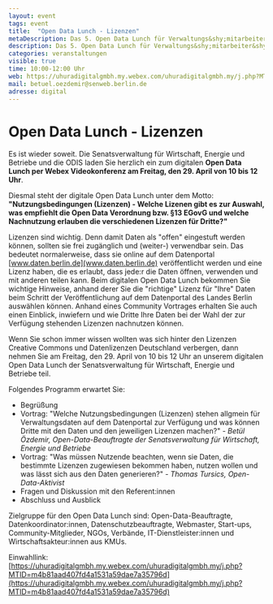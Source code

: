 ```yaml
---
layout: event
tags: event
title:  "Open Data Lunch - Lizenzen"
metaDescription: Das 5. Open Data Lunch für Verwaltungs&shy;mitarbeiter&shy;:innen
description: Das 5. Open Data Lunch für Verwaltungs&shy;mitarbeiter&shy;:innen
categories: veranstaltungen
visible: true
time: 10:00-12:00 Uhr
web: https://uhuradigitalgmbh.my.webex.com/uhuradigitalgmbh.my/j.php?MTID=m4b81aad407fd4a1531a59dae7a35796d
mail: betuel.oezdemir@senweb.berlin.de
adresse: digital
---
```


# Open Data Lunch - Lizenzen


Es ist wieder soweit. Die Senatsverwaltung für Wirtschaft, Energie und Betriebe und die ODIS laden Sie herzlich ein zum digitalen **Open Data Lunch per Webex Videokonferenz am Freitag, den 29. April von 10 bis 12 Uhr**. 

Diesmal steht der digitale Open Data Lunch unter dem Motto:<br> **"Nutzungsbedingungen (Lizenzen) - Welche Lizenen gibt es zur Auswahl, was empfiehlt die Open Data Verordnung bzw. §13 EGovG und welche Nachnutzung erlauben die verschiedenen Lizenzen für Dritte?"**

Lizenzen sind wichtig. Denn damit Daten als "offen" eingestuft werden können, sollten sie frei zugänglich und (weiter-) verwendbar sein. Das bedeutet normalerweise, dass sie online auf dem Datenportal [www.daten.berlin.de](www.daten.berlin.de) veröffentlicht werden und eine Lizenz haben, die es erlaubt, dass jede:r die Daten öffnen, verwenden und mit anderen teilen kann. Beim digitalen Open Data Lunch bekommen Sie wichtige Hinweise, anhand derer Sie die "richtige" Lizenz für "Ihre" Daten beim Schritt der Veröffentlichung auf dem Datenportal des Landes Berlin auswählen können. Anhand eines Community Vortrages erhalten Sie auch einen Einblick, inwiefern und wie Dritte Ihre Daten bei der Wahl der zur Verfügung stehenden Lizenzen nachnutzen können.

Wenn Sie schon immer wissen wollten was sich hinter den Lizenzen Creative Commons und Datenlizenzen Deutschland verbergen, dann nehmen Sie am Freitag, den 29. April von 10 bis 12 Uhr an unserem digitalen Open Data Lunch der Senatsverwaltung für Wirtschaft, Energie und Betriebe teil.


Folgendes Programm erwartet Sie:
- Begrüßung
- Vortrag: "Welche Nutzungsbedingungen (Lizenzen) stehen allgmein für Verwaltungsdaten auf dem Datenportal zur Verfügung und was können Dritte mit den Daten und den jeweiligen Lizenzen machen?" - *Betül Özdemir, Open-Data-Beauftragte der Senatsverwaltung für Wirtschaft, Energie und Betriebe*
- Vortrag: "Was müssen Nutzende beachten, wenn sie Daten, die bestimmte Lizenzen zugewiesen bekommen haben, nutzen wollen und was lässt sich aus den Daten generieren?" - *Thomas Tursics, Open-Data-Aktivist*
- Fragen und Diskussion mit den Referent:innen
- Abschluss und Ausblick

Zielgruppe für den Open Data Lunch sind: Open-Data-Beauftragte, Datenkoordinator:innen, Datenschutzbeauftragte, Webmaster, Start-ups, Community-Mitglieder, NGOs, Verbände, IT-Dienstleister:innen und Wirtschaftsakteur:innen aus KMUs.

Einwahllink:<br>
[https://uhuradigitalgmbh.my.webex.com/uhuradigitalgmbh.my/j.php?MTID=m4b81aad407fd4a1531a59dae7a35796d](https://uhuradigitalgmbh.my.webex.com/uhuradigitalgmbh.my/j.php?MTID=m4b81aad407fd4a1531a59dae7a35796d)

